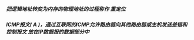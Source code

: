 ##### 把逻辑地址转变为内存的物理地址的过程称作 _重定位_
##### ICMP报文( A )，通过互联网的ICMP允许路由器向其他路由器或主机发送差错和控制报文 _放在IP数据报的数据部分中_
